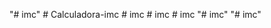 "# imc" 
#   C a l c u l a d o r a - i m c  
 #   i m c  
 #   i m c  
 #   i m c  
 "# imc" 
"# imc" 
